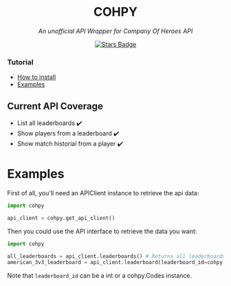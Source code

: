<h1 style="text-align: center">COHPY</h1>
<div style="text-align: center">
<i>An unofficial API Wrapper for Company Of Heroes API</i>

<a href="https://github.com/AndresGL01/cohpy/stargazers"><img src="https://img.shields.io/github/stars/AndresGL01/cohpy" alt="Stars Badge"/></a>
</div>

### Tutorial
- [How to install](#How-to-install)
- [Examples](#Examples)

## Current API Coverage
- List all leaderboards ✔️
- Show players from a leaderboard ️✔️
- Show match historial from a player ✔️


# Examples
First of all, you'll need an APIClient instance to retrieve the api data: 
````python
import cohpy

api_client = cohpy.get_api_client()
````
Then you could use the API interface to retrieve the data you want:

````python
import cohpy

all_leaderboards = api_client.leaderboards() # Returns all leaderboards info
american_3v3_leaderboard = api_client.leaderboard(leaderboard_id=cohpy.Codes.USF3v3) # Returns info from specific leaderboard
````
Note that ````leaderboard_id```` can be a int or a cohpy.Codes instance.